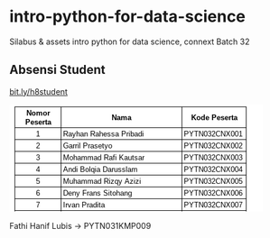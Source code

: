 # intro-python-for-data-science
Silabus &amp; assets intro python for data science, connext Batch 32

## Absensi Student
[bit.ly/h8student](bit.ly/h8student)

![nomer student](img/image.png)

Fathi Hanif Lubis -> PYTN031KMP009

